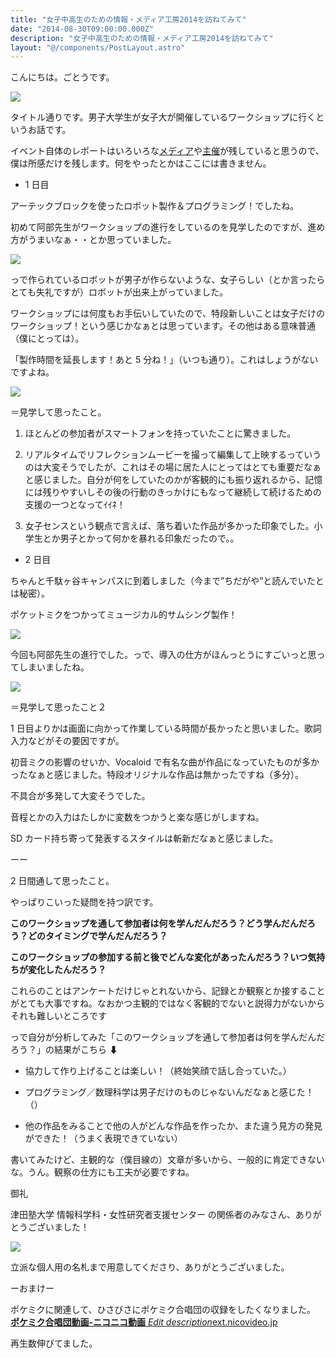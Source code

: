 ```yaml
---
title: "女子中高生のための情報・メディア工房2014を訪ねてみて"
date: "2014-08-30T09:00:00.000Z"
description: "女子中高生のための情報・メディア工房2014を訪ねてみて"
layout: "@/components/PostLayout.astro"
---
```


こんにちは。ごとうです。

![](https://cdn-images-1.medium.com/max/2000/0*JeYWOm1Ed0K1wsdQ.jpg)

タイトル通りです。男子大学生が女子大が開催しているワークショップに行くというお話です。

イベント自体のレポートはいろいろな[メディア](http://itpro.nikkeibp.co.jp/atcl/column/14/499982/082700004/)や[主催](http://rikei.tsuda.ac.jp/event.html)が残していると思うので、僕は所感だけを残します。何をやったとかはここには書きません。

- 1 日目

アーテックブロックを使ったロボット製作＆プログラミング！でしたね。

初めて阿部先生がワークショップの進行をしているのを見学したのですが、進め方がうまいなぁ・・とか思っていました。

![](https://cdn-images-1.medium.com/max/2000/0*hIeQX_i0OTQjsCwL.jpg)

っで作られているロボットが男子が作らないような、女子らしい（とか言ったらとても失礼ですが）ロボットが出来上がっていました。

ワークショップには何度もお手伝いしていたので、特段新しいことは女子だけのワークショップ！という感じかなぁとは思っています。その他はある意味普通（僕にとっては）。

「製作時間を延長します！あと 5 分ね！」（いつも通り）。これはしょうがないですよね。

![](https://cdn-images-1.medium.com/max/2000/0*AH3wxrJqMbCBc5-s.jpg)

＝見学して思ったこと。

1. ほとんどの参加者がスマートフォンを持っていたことに驚きました。

1. リアルタイムでリフレクションムービーを撮って編集して上映するっていうのは大変そうでしたが、これはその場に居た人にとってはとても重要だなぁと感じました。自分が何をしていたのかが客観的にも振り返れるから、記憶には残りやすいしその後の行動のきっかけにもなって継続して続けるための支援の一つとなってｲｲﾈ！

1. 女子センスという観点で言えば、落ち着いた作品が多かった印象でした。小学生とか男子とかって何かを暴れる印象だったので。。

- 2 日目

ちゃんと千駄ヶ谷キャンパスに到着しました（今まで”ちだがや”と読んでいたとは秘密）。

ポケットミクをつかってミュージカル的サムシング製作！

![](https://cdn-images-1.medium.com/max/2000/0*pQVcaT8eYzrnNH63.jpg)

今回も阿部先生の進行でした。っで、導入の仕方がほんっとうにすごいっと思ってしまいましたね。

![](https://cdn-images-1.medium.com/max/2000/0*aFSAAwEd9OtOpkGk.jpg)

＝見学して思ったこと２

1 日目よりかは画面に向かって作業している時間が長かったと思いました。歌詞入力などがその要因ですが。

初音ミクの影響のせいか、Vocaloid で有名な曲が作品になっていたものが多かったなぁと感じました。特段オリジナルな作品は無かったですね（多分）。

不具合が多発して大変そうでした。

音程とかの入力はたしかに変数をつかうと楽な感じがしますね。

SD カード持ち寄って発表するスタイルは斬新だなぁと感じました。

ーー

2 日間通して思ったこと。

やっぱりこいった疑問を持つ訳です。

**このワークショップを通して参加者は何を学んだんだろう？どう学んだんだろう？どのタイミングで学んだんだろう？**

**このワークショップの参加する前と後でどんな変化があったんだろう？いつ気持ちが変化したんだろう？**

これらのことはアンケートだけじゃとれないから、記録とか観察とか接することがとても大事ですね。なおかつ主観的ではなく客観的でないと説得力がないからそれも難しいところです

っで自分が分析してみた「このワークショップを通して参加者は何を学んだんだろう？」の結果がこちら ⬇

- 協力して作り上げることは楽しい！（終始笑顔で話し合っていた。）

- プログラミング／数理科学は男子だけのものじゃないんだなぁと感じた！（）

- 他の作品をみることで他の人がどんな作品を作ったか、また違う見方の発見ができた！（うまく表現できていない）

書いてみたけど、主観的な（僕目線の）文章が多いから、一般的に肯定できないな。うん。観察の仕方にも工夫が必要ですね。

御礼

津田塾大学 情報科学科・女性研究者支援センター の関係者のみなさん、ありがとうございました！

![](https://cdn-images-1.medium.com/max/2000/0*E9s6XmJKkfpqISP2.jpg)

立派な個人用の名札まで用意してくださり、ありがとうございました。

ーおまけー

ポケミクに関連して、ひさびさにポケミク合唱団の収録をしたくなりました。
[**ポケミク合唱団動画‐ニコニコ動画**
*Edit description*ext.nicovideo.jp](http://ext.nicovideo.jp/thumb_mylist/44569863)

再生数伸びてました。
